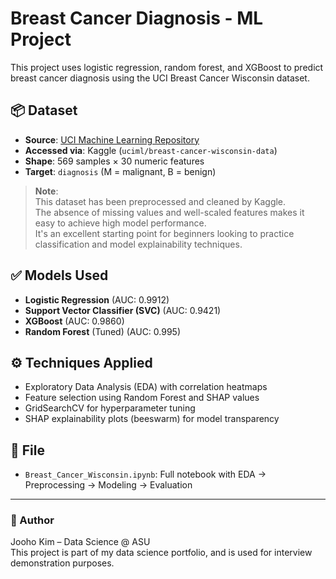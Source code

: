 # Breast Cancer Diagnosis - ML Project

This project uses logistic regression, random forest, and XGBoost to predict breast cancer diagnosis using the UCI Breast Cancer Wisconsin dataset.

## 📦 Dataset

- **Source**: [UCI Machine Learning Repository](https://archive.ics.uci.edu/ml/datasets/Breast+Cancer+Wisconsin+(Diagnostic))  
- **Accessed via**: Kaggle (`uciml/breast-cancer-wisconsin-data`)
- **Shape**: 569 samples × 30 numeric features  
- **Target**: `diagnosis` (M = malignant, B = benign)

> **Note**:  
> This dataset has been preprocessed and cleaned by Kaggle.  
> The absence of missing values and well-scaled features makes it easy to achieve high model performance.  
> It's an excellent starting point for beginners looking to practice classification and model explainability techniques.

## ✅ Models Used

- **Logistic Regression** (AUC: 0.9912)
- **Support Vector Classifier (SVC)** (AUC: 0.9421)
- **XGBoost** (AUC: 0.9860)
- **Random Forest** (Tuned) (AUC: 0.995)

## ⚙️ Techniques Applied

- Exploratory Data Analysis (EDA) with correlation heatmaps
- Feature selection using Random Forest and SHAP values
- GridSearchCV for hyperparameter tuning
- SHAP explainability plots (beeswarm) for model transparency

## 📁 File

- `Breast_Cancer_Wisconsin.ipynb`: Full notebook with EDA → Preprocessing → Modeling → Evaluation

---

### 👤 Author

Jooho Kim – Data Science @ ASU  
This project is part of my data science portfolio, and is used for interview demonstration purposes.

